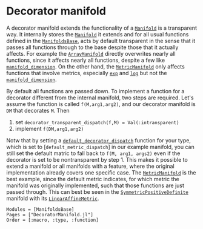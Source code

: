 # Decorator manifold

A decorator manifold extends the functionality of a [`Manifold`](@ref) is a transparent way.
It internally stores the [`Manifold`](@ref) it extends and for all usual functions
defined in the [`ManifoldsBase`](interface.md), acts by default transparent in the sense that it passes all functions through to the base despite those that it actually affects.
For example the [`ArrayManifold`](@ref) directly overwrites nearly all functions, since it affects nearly all functions, despite a few like [`manifold_dimension`](@ref). On the other hand, the [`MetricManifold`](@ref) only affects functions
that involve metrics, especially [`exp`](@ref) and [`log`](@ref) but not the [`manifold_dimension`](@ref).

By default all functions are passed down. To implement a function for a decorator
different from the internal manifold, two steps are required. Let's assume the function is called `f(M,arg1,arg2)`, and our decorator manifold is `DM` that decorates `M`. Then

1. set `decorator_transparent_dispatch(f,M) = Val(:intransparent)`
2. implement `f(DM,arg1,arg2)`

Notw that by setting a [`default_decorator_dispatch`](@ref) function for your type,
which is set to [`default_metric_dispatch`] in our example manifold, you can still set the default matric to fall back to `f(M, arg1, args2)` even if the decorator is set to be nontransparent by step 1.
This makes it possible to extend a manifold or all manifolds with a feature, where the original implementation already covers one specific case. The [`MetricManifold`](@ref) is the best example, since the default metric indicates, for which metric the manifold was originally implemented, such that those functions are just passed through.
This can best be seen in the [`SymmetricPositiveDefinite`](@ref) manifold with its [`LinearAffineMetric`](@ref).

```@autodocs
Modules = [ManifoldsBase]
Pages = ["DecoratorManifold.jl"]
Order = [:macro, :type, :function]
```